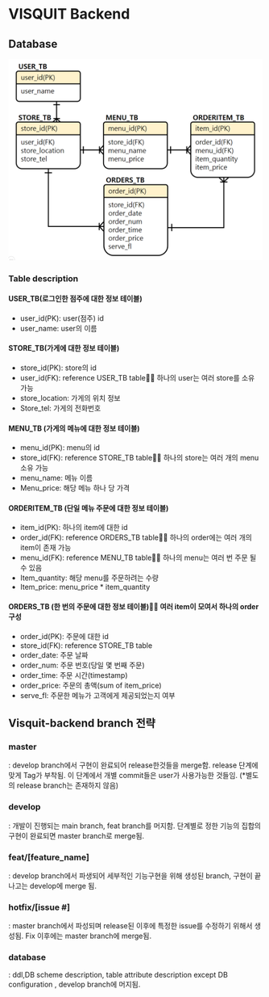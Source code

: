 # VISQUIT Backend

## Database

![Databse](/src/database.png)

### Table description
#### USER_TB(로그인한 점주에 대한 정보 테이블)
* user_id(PK): user(점주) id
* user_name: user의 이름

#### STORE_TB(가게에 대한 정보 테이블)
* store_id(PK): store의 id
* user_id(FK): reference USER_TB table 하나의 user는 여러 store를 소유 가능
* store_location: 가게의 위치 정보
* Store_tel: 가게의 전화번호
 
#### MENU_TB (가게의 메뉴에 대한 정보 테이블)
* menu_id(PK): menu의 id
* store_id(FK): reference STORE_TB table 하나의 store는 여러 개의 menu 소유 가능
* menu_name: 메뉴 이름
* Menu_price: 해당 메뉴 하나 당 가격

#### ORDERITEM_TB (단일 메뉴 주문에 대한 정보 테이블)
* item_id(PK): 하나의 item에 대한 id
* order_id(FK): reference ORDERS_TB table 하나의 order에는 여러 개의 item이 존재 가능
* menu_id(FK): reference MENU_TB table 하나의 menu는 여러 번 주문 될 수 있음
* Item_quantity: 해당 menu를 주문하려는 수량
* Item_price: menu_price * item_quantity

#### ORDERS_TB (한 번의 주문에 대한 정보 테이블) 여러 item이 모여서 하나의 order 구성
* order_id(PK): 주문에 대한 id 
* store_id(FK): reference STORE_TB table
* order_date: 주문 날짜
* order_num: 주문 번호(당일 몇 번째 주문)
* order_time: 주문 시간(timestamp)
* order_price: 주문의 총액(sum of item_price)
* serve_fl: 주문한 메뉴가 고객에게 제공되었는지 여부




## Visquit-backend branch 전략

### master 
: develop branch에서 구현이 완료되어 release한것들을 merge함. release 단계에 맞게 Tag가 부착됨. 이 단계에서 개별 commit들은 user가 사용가능한 것들임.
(*별도의 release branch는 존재하지 않음)

### develop 
: 개발이 진행되는 main branch, feat branch를 머지함. 단계별로 정한 기능의 집합의 구현이 완료되면 master branch로 merge됨.

### feat/[feature_name] 
: develop branch에서 파생되어 세부적인 기능구현을 위해 생성된 branch, 구현이 끝나고는 develop에 merge 됨.

### hotfix/[issue #] 
: master branch에서 파성되며 release된 이후에 특정한 issue를  수정하기 위해서 생성됨. Fix 이후에는 master branch에 merge됨.

### database 
: ddl,DB scheme description, table attribute description except DB configuration , develop branch에 머지됨.